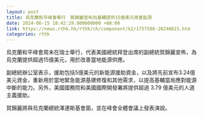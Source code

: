 ```yaml
---
layout: post
title: 烏克蘭和平峰會舉行　賀錦麗宣布向基輔提供15億美元改善能源
date: 2024-06-15 18:42:29.000000000 +08:00
link: https://news.rthk.hk/rthk/ch/component/k2/1757588-20240615.htm
categories: rthk
---
```


烏克蘭和平峰會周末在瑞士舉行，代表美國總統拜登出席的副總統賀錦麗宣佈，為烏克蘭提供超過15億美元，用於改善當地能源供應。

副總統辦公室表示，援助包括5億美元的新能源援助資金，以及將先前宣布3.24億美元資金，重新用於當地緊急能源基建修復和其他需求，以提高基輔當局應對能源中斷的能力。另外，美國國務院和美國國際開發署將提供超過 3.79 億美元的人道主義援助。

賀錦麗將與烏克蘭總統澤連斯基會面，並在峰會全體會議上發表演說。
